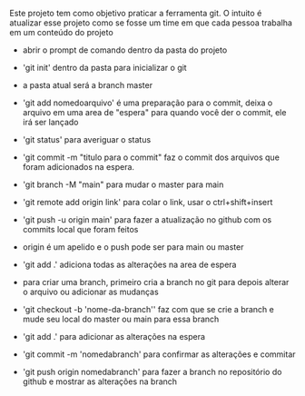 Este projeto tem como objetivo praticar a ferramenta git. O intuito é atualizar esse projeto como se fosse um time em que cada pessoa trabalha em um conteúdo do projeto

- abrir o prompt de comando dentro da pasta do projeto

- 'git init' dentro da pasta para inicializar o git
- a pasta atual será a branch master
- 'git add nomedoarquivo' é uma preparação para o commit, deixa o arquivo em uma area de "espera" para quando você der o commit, ele irá ser lançado
- 'git status' para averiguar o status 
- 'git commit -m "titulo para o commit" faz o commit dos arquivos que foram adicionados na espera.
- 'git branch -M "main" para mudar o master para main
- 'git remote add origin link' para colar o link, usar o ctrl+shift+insert
- 'git push -u origin main' para fazer a atualização no github com os commits local que foram feitos 
- origin é um apelido e o push pode ser para main ou master

- 'git add .' adiciona todas as alterações na area de espera
- para criar uma branch, primeiro cria a branch no git para depois alterar o arquivo ou adicionar as mudanças
- 'git checkout -b 'nome-da-branch'' faz com que se crie a branch e mude seu local do master ou main para essa branch
- 'git add .' para adicionar as alterações na espera
- 'git commit -m 'nomedabranch' para confirmar as alterações e commitar 
- 'git push origin nomedabranch' para fazer a branch no repositório do github e mostrar as alterações na branch

